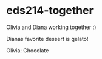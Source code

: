# eds214-together
Olivia and Diana working together :)

Dianas favorite dessert is gelato!

Olivia: Chocolate
